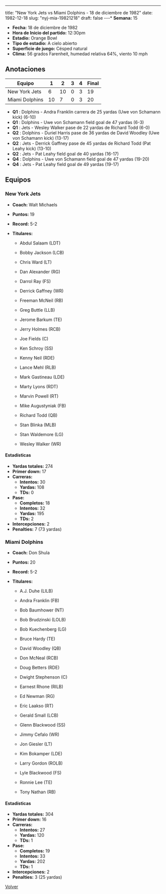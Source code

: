---
title: "New York Jets vs Miami Dolphins - 18 de diciembre de 1982"
date: 1982-12-18
slug: "nyj-mia-19821218"
draft: false
---* **Semana:** 15
* **Fecha:** 18 de diciembre de 1982
* **Hora de Inicio del partido:** 12:30pm
* **Estadio:** Orange Bowl
* **Tipo de estadio:** A cielo abierto
* **Superficie de juego:** Césped natural
* **Clima:** 56 grados Farenheit, humedad relativa 64%, viento 10 mph




## Anotaciones
| Equipo | 1 | 2 | 3 | 4 | Final |
|--------|---|---|---|---|-------|
| New York Jets  | 6 | 10 | 0 | 3  | 19 |
| Miami Dolphins  | 10 | 7 | 0 | 3  | 20 |
* **Q1** : Dolphins - Andra Franklin carrera de 25 yardas (Uwe von Schamann kick) (6-10)
* **Q1** : Dolphins - Uwe von Schamann field goal de 47 yardas (6-3)
* **Q1** : Jets - Wesley Walker pase de 22 yardas de Richard Todd (6-0)
* **Q2** : Dolphins - Duriel Harris pase de 36 yardas de David Woodley (Uwe von Schamann kick) (13-17)
* **Q2** : Jets - Derrick Gaffney pase de 45 yardas de Richard Todd (Pat Leahy kick) (13-10)
* **Q2** : Jets - Pat Leahy field goal de 40 yardas (16-17)
* **Q4** : Dolphins - Uwe von Schamann field goal de 47 yardas (19-20)
* **Q4** : Jets - Pat Leahy field goal de 49 yardas (19-17)


## Equipos


### New York Jets
* **Coach:** Walt Michaels
* **Puntos:** 19
* **Record:** 5-2
* **Titulares:** 

  * Abdul Salaam (LDT) 

  * Bobby Jackson (LCB) 

  * Chris Ward (LT) 

  * Dan Alexander (RG) 

  * Darrol Ray (FS) 

  * Derrick Gaffney (WR) 

  * Freeman McNeil (RB) 

  * Greg Buttle (LLB) 

  * Jerome Barkum (TE) 

  * Jerry Holmes (RCB) 

  * Joe Fields (C) 

  * Ken Schroy (SS) 

  * Kenny Neil (RDE) 

  * Lance Mehl (RLB) 

  * Mark Gastineau (LDE) 

  * Marty Lyons (RDT) 

  * Marvin Powell (RT) 

  * Mike Augustyniak (FB) 

  * Richard Todd (QB) 

  * Stan Blinka (MLB) 

  * Stan Waldemore (LG) 

  * Wesley Walker (WR) 

#### Estadísticas
* **Yardas totales:** 274
* **Primer down:** 17
* **Carreras:**
  * **Intentos:** 30
  * **Yardas:** 108
  * **TDs:** 0
* **Pase:**
  * **Completos:** 18
  * **Intentos:** 32
  * **Yardas:** 195
  * **TDs:** 2
* **Intercepciones:** 2
* **Penalties:** 7 (73 yardas)

### Miami Dolphins
* **Coach:** Don Shula
* **Puntos:** 20
* **Record:** 5-2
* **Titulares:** 

  * A.J. Duhe (LILB) 

  * Andra Franklin (FB) 

  * Bob Baumhower (NT) 

  * Bob Brudzinski (LOLB) 

  * Bob Kuechenberg (LG) 

  * Bruce Hardy (TE) 

  * David Woodley (QB) 

  * Don McNeal (RCB) 

  * Doug Betters (RDE) 

  * Dwight Stephenson (C) 

  * Earnest Rhone (RILB) 

  * Ed Newman (RG) 

  * Eric Laakso (RT) 

  * Gerald Small (LCB) 

  * Glenn Blackwood (SS) 

  * Jimmy Cefalo (WR) 

  * Jon Giesler (LT) 

  * Kim Bokamper (LDE) 

  * Larry Gordon (ROLB) 

  * Lyle Blackwood (FS) 

  * Ronnie Lee (TE) 

  * Tony Nathan (RB) 

#### Estadísticas
* **Yardas totales:** 304
* **Primer down:** 16
* **Carreras:**
  * **Intentos:** 27
  * **Yardas:** 120
  * **TDs:** 1
* **Pase:**
  * **Completos:** 19
  * **Intentos:** 33
  * **Yardas:** 202
  * **TDs:** 1
* **Intercepciones:** 2
* **Penalties:** 3 (25 yardas)


[Volver](/historia/1982)
